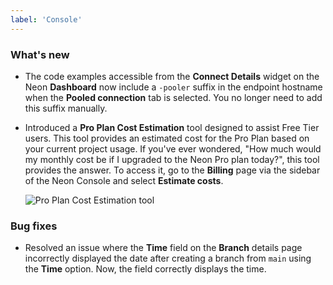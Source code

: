 ```yaml
---
label: 'Console'
---
```


### What's new

- The code examples accessible from the **Connect Details** widget on the Neon **Dashboard** now include a `-pooler` suffix in the endpoint hostname when the **Pooled connection** tab is selected. You no longer need to add this suffix manually.
- Introduced a **Pro Plan Cost Estimation** tool designed to assist Free Tier users. This tool provides an estimated cost for the Pro Plan based on your current project usage. If you've ever wondered, "How much would my monthly cost be if I upgraded to the Neon Pro plan today?", this tool provides the answer. To access it, go to the **Billing** page via the sidebar of the Neon Console and select **Estimate costs**.

  ![Pro Plan Cost Estimation tool](/docs/relnotes/pro_plan_cost_estimator.png)

### Bug fixes

- Resolved an issue where the **Time** field on the **Branch** details page incorrectly displayed the date after creating a branch from `main` using the **Time** option. Now, the field correctly displays the time.

